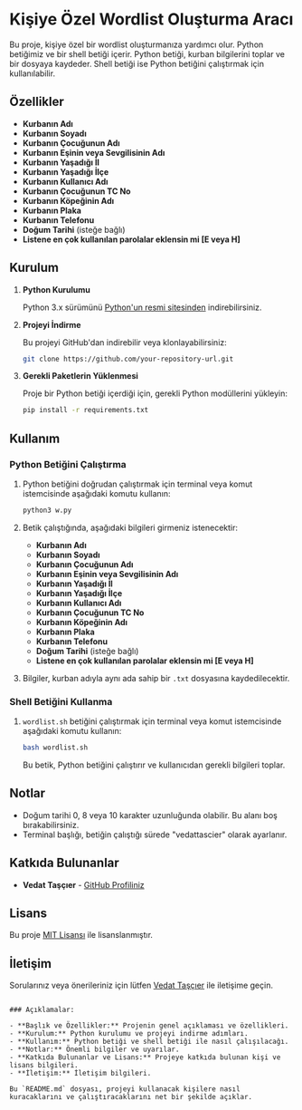 
# Kişiye Özel Wordlist Oluşturma Aracı

Bu proje, kişiye özel bir wordlist oluşturmanıza yardımcı olur. Python betiğimiz ve bir shell betiği içerir. Python betiği, kurban bilgilerini toplar ve bir dosyaya kaydeder. Shell betiği ise Python betiğini çalıştırmak için kullanılabilir.

## Özellikler

- **Kurbanın Adı**
- **Kurbanın Soyadı**
- **Kurbanın Çocuğunun Adı**
- **Kurbanın Eşinin veya Sevgilisinin Adı**
- **Kurbanın Yaşadığı İl**
- **Kurbanın Yaşadığı İlçe**
- **Kurbanın Kullanıcı Adı**
- **Kurbanın Çocuğunun TC No**
- **Kurbanın Köpeğinin Adı**
- **Kurbanın Plaka**
- **Kurbanın Telefonu**
- **Doğum Tarihi** (isteğe bağlı)
- **Listene en çok kullanılan parolalar eklensin mi [E veya H]**

## Kurulum

1. **Python Kurulumu**

   Python 3.x sürümünü [Python'un resmi sitesinden](https://www.python.org/downloads/) indirebilirsiniz.

2. **Projeyi İndirme**

   Bu projeyi GitHub'dan indirebilir veya klonlayabilirsiniz:

   ```bash
   git clone https://github.com/your-repository-url.git
   ```

3. **Gerekli Paketlerin Yüklenmesi**

   Proje bir Python betiği içerdiği için, gerekli Python modüllerini yükleyin:

   ```bash
   pip install -r requirements.txt
   ```

## Kullanım

### Python Betiğini Çalıştırma

1. Python betiğini doğrudan çalıştırmak için terminal veya komut istemcisinde aşağıdaki komutu kullanın:

   ```bash
   python3 w.py
   ```

2. Betik çalıştığında, aşağıdaki bilgileri girmeniz istenecektir:
   - **Kurbanın Adı**
   - **Kurbanın Soyadı**
   - **Kurbanın Çocuğunun Adı**
   - **Kurbanın Eşinin veya Sevgilisinin Adı**
   - **Kurbanın Yaşadığı İl**
   - **Kurbanın Yaşadığı İlçe**
   - **Kurbanın Kullanıcı Adı**
   - **Kurbanın Çocuğunun TC No**
   - **Kurbanın Köpeğinin Adı**
   - **Kurbanın Plaka**
   - **Kurbanın Telefonu**
   - **Doğum Tarihi** (isteğe bağlı)
   - **Listene en çok kullanılan parolalar eklensin mi [E veya H]**


3. Bilgiler, kurban adıyla aynı ada sahip bir `.txt` dosyasına kaydedilecektir.

### Shell Betiğini Kullanma

1. `wordlist.sh` betiğini çalıştırmak için terminal veya komut istemcisinde aşağıdaki komutu kullanın:

   ```bash
   bash wordlist.sh
   ```

   Bu betik, Python betiğini çalıştırır ve kullanıcıdan gerekli bilgileri toplar.

## Notlar

- Doğum tarihi 0, 8 veya 10 karakter uzunluğunda olabilir. Bu alanı boş bırakabilirsiniz.
- Terminal başlığı, betiğin çalıştığı sürede "vedattascier" olarak ayarlanır.

## Katkıda Bulunanlar

- **Vedat Taşçıer** - [GitHub Profiliniz](https://github.com/your-profile)

## Lisans

Bu proje [MIT Lisansı](LICENSE) ile lisanslanmıştır.

## İletişim

Sorularınız veya önerileriniz için lütfen [Vedat Taşçıer](mailto:your-email@example.com) ile iletişime geçin.
```

### Açıklamalar:

- **Başlık ve Özellikler:** Projenin genel açıklaması ve özellikleri.
- **Kurulum:** Python kurulumu ve projeyi indirme adımları.
- **Kullanım:** Python betiği ve shell betiği ile nasıl çalışılacağı.
- **Notlar:** Önemli bilgiler ve uyarılar.
- **Katkıda Bulunanlar ve Lisans:** Projeye katkıda bulunan kişi ve lisans bilgileri.
- **İletişim:** İletişim bilgileri.

Bu `README.md` dosyası, projeyi kullanacak kişilere nasıl kuracaklarını ve çalıştıracaklarını net bir şekilde açıklar.
